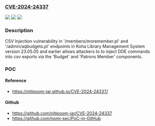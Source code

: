 ### [CVE-2024-24337](https://cve.mitre.org/cgi-bin/cvename.cgi?name=CVE-2024-24337)
![](https://img.shields.io/static/v1?label=Product&message=n%2Fa&color=blue)
![](https://img.shields.io/static/v1?label=Version&message=n%2Fa&color=blue)
![](https://img.shields.io/static/v1?label=Vulnerability&message=n%2Fa&color=brighgreen)

### Description

CSV Injection vulnerability in '/members/moremember.pl' and '/admin/aqbudgets.pl' endpoints in Koha Library Management System version 23.05.05 and earlier allows attackers to to inject DDE commands into csv exports via the 'Budget' and 'Patrons Member' components.

### POC

#### Reference
- https://nitipoom-jar.github.io/CVE-2024-24337/

#### Github
- https://github.com/nitipoom-jar/CVE-2024-24337
- https://github.com/nomi-sec/PoC-in-GitHub

